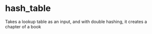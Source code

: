 # hash_table
Takes a lookup table as an input, and with double hashing, it creates a chapter of a book
